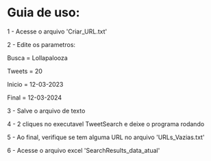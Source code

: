 <H1>Guia de uso:</H1>

1 - Acesse o arquivo 'Criar_URL.txt'

2 - Edite os parametros: 

Busca = Lollapalooza

Tweets = 20

Inicio = 12-03-2023

Final = 12-03-2024

3 - Salve o arquivo de texto

4 - 2 cliques no executavel TweetSearch e deixe o programa rodando

5 - Ao final, verifique se tem alguma URL no arquivo 'URLs_Vazias.txt'

6 - Acesse o arquivo excel 'SearchResults_data_atual'
